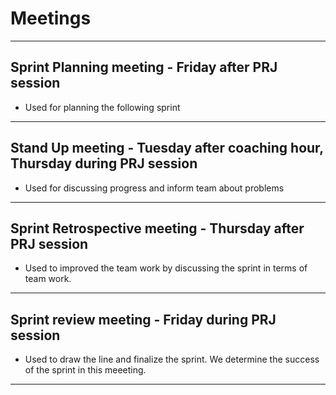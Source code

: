 # Meetings
---

## Sprint Planning meeting - Friday after PRJ session 
- Used for planning the following sprint 
---

## Stand Up meeting - Tuesday after coaching hour, Thursday during PRJ session
- Used for discussing progress and inform team about problems
---

## Sprint Retrospective meeting - Thursday after PRJ session
- Used to improved the team work by discussing the sprint in terms of team work.
---

## Sprint review meeting - Friday during PRJ session
- Used to draw the line and finalize the sprint. We determine the success of the sprint in this meeeting.
---
